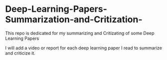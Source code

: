 # Deep-Learning-Papers-Summarization-and-Critization-
This repo is dedicated for my summarizing and Critizating of some Deep Learning Papers 

I will add a video or report for each deep learning paper I read to summarize and criticize it.
